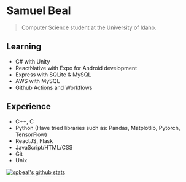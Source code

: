 # Samuel Beal
> Computer Science student at the University of Idaho.
## Learning
- C# with Unity
- ReactNative with Expo for Android development
- Express with SQLite & MySQL
- AWS with MySQL
- Github Actions and Workflows

## Experience
- C++, C 
- Python (Have tried libraries such as: Pandas, Matplotlib, Pytorch, TensorFlow)
- ReactJS, Flask
- JavaScript/HTML/CSS
- Git
- Unix

<a href="https://github.com/spbeal/github-readme-stats"><img align="center" src="https://github-readme-stats.vercel.app/api?username=spbeal&show_icons=true&include_all_commits=true&theme=buefy&hide_border=true" alt="spbeal's github stats" /></a> 
